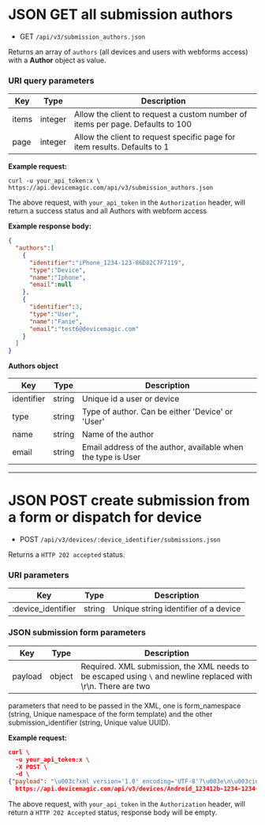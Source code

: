 # JSON GET all submission authors

* GET `/api/v3/submission_authors.json` 

Returns an array of `authors` (all devices and users with webforms access) with a **Author** object as value.

### URI query parameters

Key | Type | Description
--- | --- | ---
items | integer |  Allow the client to request a custom number of items per page. Defaults to 100
page | integer | Allow the client to request specific page for item results. Defaults to 1

**Example request:**

```
curl -u your_api_token:x \
https://api.devicemagic.com/api/v3/submission_authors.json
```
The above request, with `your_api_token` in the `Authorization` header, will return a success status and all Authors with webform access

**Example response body:**

```json
{
  "authors":[
    {
      "identifier":"iPhone_1234-123-86D82C7F7119",
      "type":"Device",
      "name":"Iphone",
      "email":null
    },
    {
      "identifier":3,
      "type":"User",
      "name":"Fanie",
      "email":"test6@devicemagic.com"
    }
  ]
}
```
**Authors object**

Key | Type | Description
--- | --- | ---
identifier | string | Unique id a user or device
type | string | Type of author. Can be either 'Device' or 'User'
name | string | Name of the author
email | string | Email address of the author, available when the type is User

---

# JSON POST create submission from a form or dispatch for device

* POST `/api/v3/devices/:device_identifier/submissions.json` 

Returns a `HTTP 202 accepted` status.

### URI parameters

Key | Type | Description
--- | --- | ---
:device_identifier | string | Unique string identifier of a device

### JSON submission form parameters

Key | Type | Description
--- | --- | ---
payload | object | Required. XML submission, the XML needs to be escaped using `\` and newline replaced with \r\n. There are two
parameters that need to be passed in the XML, one is form_namespace (string, Unique namespace of the form template) and the other submission_identifier
(string, Unique value UUID).

**Example request:**

```json
curl \
  -u your_api_token:x \
  -X POST \
  -d \
{"payload": "\u003c?xml version='1.0' encoding='UTF-8'?\u003e\n\u003cinstance xmlns='your_form_namespace_here' submissionIdentifier='your_submission_identifier_here'\u003e\n\u003ca\u003e\n\u003cb\u003e88562-4446\u003c/b\u003e\n\u003c/a\u003e\n\u003c/instance\u003e"} \
  https://api.devicemagic.com/api/v3/devices/Android_123412b-1234-1234-1234-12341234/submissions.json
```
The above request, with `your_api_token` in the `Authorization` header, will return a `HTTP 202 Accepted` status, response body 
will be empty.